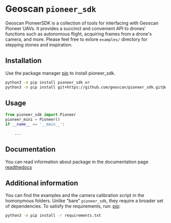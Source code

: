 # Geoscan `pioneer_sdk`

Geoscan PioneerSDK is a collection of tools for interfacing with Geoscan Pioneer UAVs.
It provides a succinct and convenient API to drones' functions such as autonomous flight, acquiring frames from a drone's camera, and more.
Please feel free to exlore `examples/` directory for stepping stones and inspiration.

## Installation

Use the package manager [pip](https://pip.pypa.io/en/stable/) to install pioneer_sdk.

```bash
python3 -m pip install pioneer_sdk or
python3 -m pip install git+https://github.com/geoscan/pioneer_sdk.git@wyf2024
```
## Usage

```python
from pioneer_sdk import Pioneer
pioneer_mini = Pioneer()
if __name__ == '__main__':

    ...
```

## Documentation

You can read information about package in the documentation page
[readthedocs](https://pioneer-doc.readthedocs.io/ru/master/programming/python/python_main.html)

## Additional information

You can find the examples and the camera calibration script in the homonymous folders.
Unlike "bare" `pioneer_sdk`, they require a broader set of dependencies.
To satisfy the requirements, run:
[pip](https://pip.pypa.io/en/stable/):
```bash
python3 -m pip install -r requirements.txt
```
